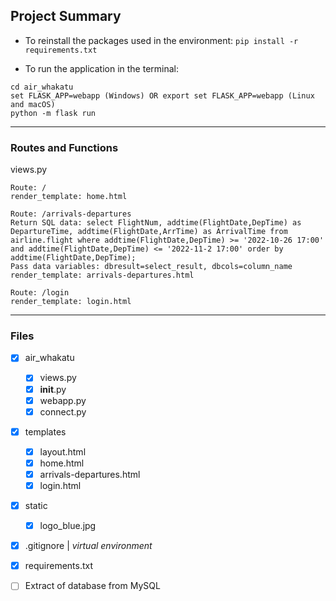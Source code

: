 ## Project Summary

* To reinstall the packages used in the environment:
```pip install -r requirements.txt```


* To run the application in the terminal:
```
cd air_whakatu
set FLASK_APP=webapp (Windows) OR export set FLASK_APP=webapp (Linux and macOS)
python -m flask run
```
___


### Routes and Functions
views.py
```
Route: /
render_template: home.html
```
```
Route: /arrivals-departures
Return SQL data: select FlightNum, addtime(FlightDate,DepTime) as DepartureTime, addtime(FlightDate,ArrTime) as ArrivalTime from airline.flight where addtime(FlightDate,DepTime) >= '2022-10-26 17:00' and addtime(FlightDate,DepTime) <= '2022-11-2 17:00' order by addtime(FlightDate,DepTime);
Pass data variables: dbresult=select_result, dbcols=column_name
render_template: arrivals-departures.html
```
```
Route: /login
render_template: login.html
```

___


### Files
- [x] air_whakatu
    - [x] views.py
    - [x] __init__.py
    - [x] webapp.py
    - [x] connect.py
- [x] templates
    - [x] layout.html
    - [x] home.html
    - [x] arrivals-departures.html
    - [x] login.html
- [x] static
    - [x] logo_blue.jpg
- [x] .gitignore | _virtual environment_
- [x] requirements.txt
- [ ] Extract of database from MySQL

